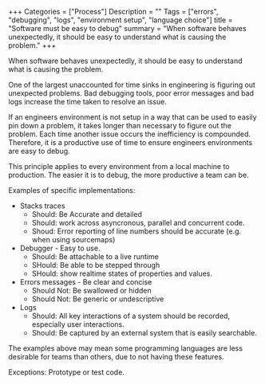 
+++
Categories = ["Process"]
Description = ""
Tags = ["errors", "debugging", "logs", "environment setup", "language choice"]
title = "Software must be easy to debug"
summary = "When software behaves unexpectedly, it should be easy to understand what is causing the problem."
+++


When software behaves unexpectedly, it should be easy to understand what is causing the problem.



One of the largest unaccounted for time sinks in engineering is figuring out unexpected problems. Bad debugging tools, poor error messages and bad logs increase the time taken to resolve an issue.

If an engineers environment is not setup in a way that can be used to easily pin down a problem, it takes longer than necessary to figure out the problem. Each time another issue occurs the inefficiency is compounded. Therefore, it is a productive use of time to ensure engineers environments are easy to debug.

This principle applies to every environment from a local machine to production. The easier it is to debug, the more productive a team can be.

Examples of specific implementations:

* Stacks traces
    * Should: Be Accurate and detailed
    * Should: work across asyncronous, parallel and concurrent code.
    * Shoud: Error reporting of line numbers should be accurate (e.g. when using sourcemaps)
* Debugger - Easy to use.
    * Should: Be attachable to a live runtime
    * SHould: Be able to be stepped through
    * SHould: show realtime states of properties and values.
* Errors messages - Be clear and concise
    * Should Not: Be swallowed or hidden
    * Should Not: Be generic or undescriptive
* Logs
    * Should: All key interactions of a system should be recorded, especially user interactions.
    * Should: Be captured by an external system that is easily searchable.

The examples above may mean some programming languages are less desirable for teams than others, due to not having these features.

Exceptions: Prototype or test code.
